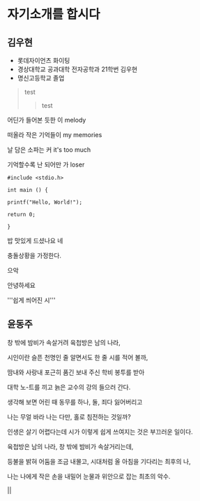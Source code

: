 # 자기소개를 합시다

## 김우현

* 롯데자이언츠 화이팅
* 경상대학교 공과대학 전자공학과 21학번 김우현
* 명신고등학교 졸업

>test
>>test

어딘가 들어본 듯한 이 melody

떠올라 작은 기억들이 my memories

날 담은 소파는 커 it's too much

기억할수록 난 되어만 가 loser

```
#include <stdio.h>

int main () {

printf("Hello, World!");

return 0;

}
```


밥 맛있게 드셨나요 네

충돌상황을 가정한다.

으악

안녕하세요



'''쉽게 씌어진 시'''

윤동주
----
창 밖에 밤비가 속살거려
육첩방은 남의 나라,

시인이란 슬픈 천명인 줄 알면서도
한 줄 시를 적어 볼까,

땀내와 사랑내 포근히 품긴
보내 주신 학비 봉투를 받아

대학 노-트를 끼고
늙은 교수의 강의 들으러 간다.

생각해 보면 어린 때 동무를
하나, 둘, 죄다 잃어버리고

나는 무얼 바라
나는 다만, 홀로 침전하는 것일까?

인생은 살기 어렵다는데
시가 이렇게 쉽게 쓰여지는 것은
부끄러운 일이다.

육첩방은 남의 나라,
창 밖에 밤비가 속살거리는데,

등불을 밝혀 어둠을 조금 내몰고,
시대처럼 올 아침을 기다리는 최후의 나,

나는 나에게 작은 손을 내밀어
눈물과 위안으로 잡는 최초의 악수.


||
